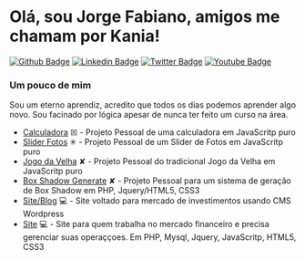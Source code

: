 # Olá, sou Jorge Fabiano, amigos me chamam por Kania!

[![Github Badge](https://img.shields.io/badge/-Github-000?style=flat-square&logo=Github&logoColor=white&link=https://github.com/jorgekania)](https://github.com/jorgekania)
[![Linkedin Badge](https://img.shields.io/badge/-LinkedIn-blue?style=flat-square&logo=Linkedin&logoColor=white&link=https://www.linkedin.com/in/jorgekania/)](https://www.linkedin.com/in/jorgekania/)
[![Twitter Badge](https://img.shields.io/badge/-Twitter-1ca0f1?style=flat-square&labelColor=1ca0f1&logo=twitter&logoColor=white&link=#)](#)
[![Youtube Badge](https://img.shields.io/badge/-YouTube-ff0000?style=flat-square&labelColor=ff0000&logo=youtube&logoColor=white&link=#)](#)

### Um pouco de mim
Sou um eterno aprendiz, acredito que todos os dias podemos aprender algo novo. Sou facinado por lógica apesar de nunca ter feito um curso na área.

- [Calculadora](https://github.com/jorgekania/calc) ☒ - Projeto Pessoal de uma calculadora em JavaScritp puro
- [Slider Fotos](https://github.com/jorgekania/slider-js) ✳ - Projeto Pessoal de um Slider de Fotos em JavaScritp puro
- [Jogo da Velha](https://github.com/jorgekania/jogo-da-velha) ✘ - Projeto Pessoal do tradicional Jogo da Velha em JavaScritp puro
- [Box Shadow Generate](https://github.com/jorgekania/box-shadow) ✘ - Projeto Pessoal para um sistema de geração de Box Shadow em PHP, Jquery/HTML5, CSS3
- [Site/Blog](https://www.jktraderpro.com) 💻 - Site voltado para mercado de investimentos usando CMS Wordpress
- [Site](https://www.sgobrasil.com) 💻 - Site para quem trabalha no mercado financeiro e precisa gerenciar suas operaççoes. Em PHP, Mysql, Jquery, JavaScritp, HTML5, CSS3
